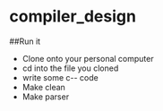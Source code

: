 # compiler_design

##Run it
 - Clone onto your personal computer
 - cd into the file you cloned
 - write some c-- code
 - Make clean
 - Make parser
